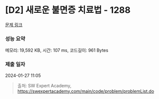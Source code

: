 # [D2] 새로운 불면증 치료법 - 1288 

[문제 링크](https://swexpertacademy.com/main/code/problem/problemDetail.do?contestProbId=AV18_yw6I9MCFAZN) 

### 성능 요약

메모리: 19,592 KB, 시간: 107 ms, 코드길이: 961 Bytes

### 제출 일자

2024-01-27 11:05



> 출처: SW Expert Academy, https://swexpertacademy.com/main/code/problem/problemList.do
